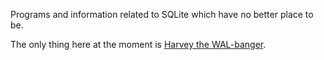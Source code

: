 Programs and information related to SQLite which have no better place to be.

The only thing here at the moment is [Harvey the WAL-banger](/dir/walbanger).
